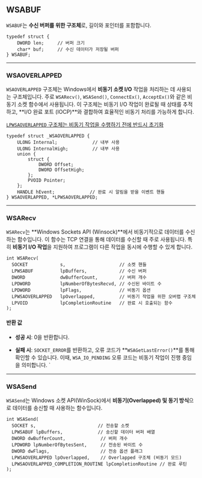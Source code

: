 
## WSABUF
`WSABUF`는 **수신 버퍼를 위한 구조체**로, 길이와 포인터를 포함합니다.
```
typedef struct {
    DWORD len;     // 버퍼 크기
    char* buf;     // 수신 데이터가 저장될 버퍼
} WSABUF;
```

---
### WSAOVERLAPPED
`WSAOVERLAPPED` 구조체는 Windows에서 **비동기 소켓 I/O** 작업을 처리하는 데 사용되는 구조체입니다. 주로 `WSARecv()`, `WSASend()`, `ConnectEx()`, `AcceptEx()`와 같은 비동기 소켓 함수에서 사용됩니다. 이 구조체는 비동기 I/O 작업이 완료될 때 상태를 추적하고, **I/O 완료 포트 (IOCP)**와 결합하여 효율적인 비동기 처리를 가능하게 합니다.

<u>`LPWSAOVERLAPPED` 구조체는 비동기 작업을 수행하기 전에 반드시 초기화</u>

```
typedef struct _WSAOVERLAPPED {
    ULONG Internal;             // 내부 사용
    ULONG InternalHigh;         // 내부 사용
    union {
        struct {
            DWORD Offset;
            DWORD OffsetHigh;
        };
        PVOID Pointer;
    };
    HANDLE hEvent;             // 완료 시 알림을 받을 이벤트 핸들
} WSAOVERLAPPED, *LPWSAOVERLAPPED;
```

---
### WSARecv
`WSARecv`는 **Windows Sockets API (Winsock)**에서 비동기적으로 데이터를 수신하는 함수입니다. 이 함수는 TCP 연결을 통해 데이터를 수신할 때 주로 사용됩니다. 특히 **비동기 I/O 작업**을 지원하여 프로그램이 다른 작업을 동시에 수행할 수 있게 합니다.
```
int WSARecv(
  SOCKET            s,                    // 소켓 핸들
  LPWSABUF          lpBuffers,            // 수신 버퍼
  DWORD             dwBufferCount,        // 버퍼 개수
  LPDWORD           lpNumberOfBytesRecvd, // 수신된 바이트 수
  LPDWORD           lpFlags,              // 비동기 옵션
  LPWSAOVERLAPPED   lpOverlapped,         // 비동기 작업을 위한 오버랩 구조체
  LPVOID            lpCompletionRoutine   // 완료 시 호출되는 함수
);
```

#### 반환 값

- **성공 시**: 0을 반환합니다.
    
- **실패 시**: `SOCKET_ERROR`를 반환하고, 오류 코드가 **`WSAGetLastError()`**를 통해 확인할 수 있습니다. 이때, `WSA_IO_PENDING` 오류 코드는 비동기 작업이 진행 중임을 의미합니다.
`
---

### WSASend
`WSASend`는 Windows 소켓 API(WinSock)에서 **비동기(Overlapped) 및 동기 방식**으로 데이터를 송신할 때 사용하는 함수입니다.
```
int WSASend(
  SOCKET s,                       // 전송할 소켓
  LPWSABUF lpBuffers,             // 송신할 데이터 버퍼 배열
  DWORD dwBufferCount,             // 버퍼 개수
  LPDWORD lpNumberOfBytesSent,     // 전송된 바이트 수
  DWORD dwFlags,                   // 전송 옵션 플래그
  LPWSAOVERLAPPED lpOverlapped,    // Overlapped 구조체 (비동기 모드)
  LPWSAOVERLAPPED_COMPLETION_ROUTINE lpCompletionRoutine // 완료 루틴
);

```